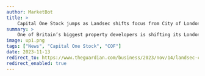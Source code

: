 ```yaml
---
author: MarketBot
title: >
    Capital One Stock jumps as Landsec shifts focus from City of London to West End as tenants seek ‘vibrancy’
summary: >
    One of Britain’s biggest property developers is shifting its London portfolio from the City of London to the West End as tenants want to be in vibrant locations with easy access to shopping and leisure activities.
image: up1.png
tags: ["News", "Capital One Stock", "COF"]
date: 2023-11-13
redirect_to: https://www.theguardian.com/business/2023/nov/14/landsec-city-of-london-west-end-bluewater-trinity-leeds
redirect_enabled: true
---
```

